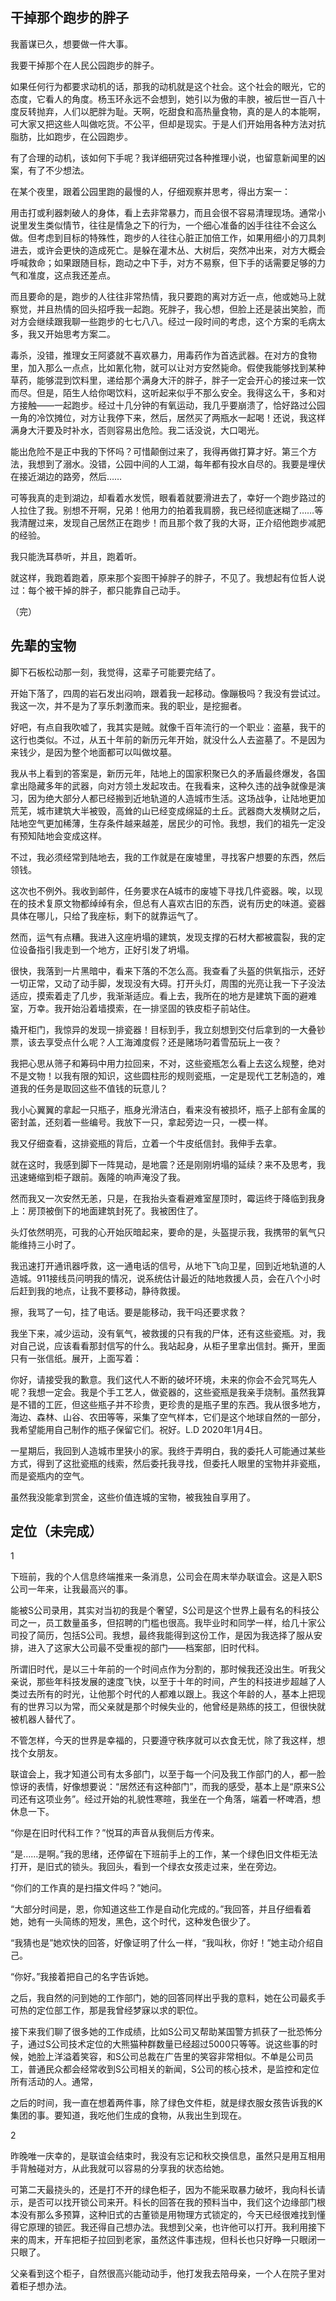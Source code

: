 
## 干掉那个跑步的胖子

我蓄谋已久，想要做一件大事。

我要干掉那个在人民公园跑步的胖子。

如果任何行为都要求动机的话，那我的动机就是这个社会。这个社会的眼光，它的态度，它看人的角度。杨玉环永远不会想到，她引以为傲的丰腴，被后世一百八十度反转抛弃，人们以肥胖为耻。天啊，吃甜食和高热量食物，真的是人的本能啊，可大家又把这些人叫做吃货。不公平，但却是现实。于是人们开始用各种方法对抗脂肪，比如跑步，在公园跑步。

有了合理的动机，该如何下手呢？我详细研究过各种推理小说，也留意新闻里的凶案，有了不少想法。

在某个夜里，跟着公园里跑的最慢的人，仔细观察并思考，得出方案一：

用击打或利器刺破人的身体，看上去非常暴力，而且会很不容易清理现场。通常小说里发生类似情节，往往是情急之下的行为，一个细心准备的凶手往往不会这么做。但考虑到目标的特殊性，跑步的人往往心脏正加倍工作，如果用细小的刀具刺进去，或许会更快的造成死亡。是躲在灌木丛、大树后，突然冲出来，对方大概会呼喊救命；如果跟随目标，跑动之中下手，对方不易察，但下手的话需要足够的力气和准度，这点我还差点。

而且要命的是，跑步的人往往非常热情，我只要跑的离对方近一点，他或她马上就察觉，并且热情的回头招呼我一起跑。死胖子，我心想，但脸上还是装出笑脸，而对方会继续跟我聊一些跑步的七七八八。经过一段时间的考虑，这个方案的毛病太多，我又开始思考方案二。

毒杀，没错，推理女王阿婆就不喜欢暴力，用毒药作为首选武器。在对方的食物里，加入那么一点点，比如氰化物，就可以让对方安然毙命。假使我能够找到某种草药，能够混到饮料里，递给那个满身大汗的胖子，胖子一定会开心的接过来一饮而尽。但是，陌生人给你喝饮料，这听起来似乎不那么安全。我得这么干，多和对方接触——一起跑步。经过十几分钟的有氧运动，我几乎要崩溃了，恰好路过公园一角的冷饮摊位，对方让我停下来，然后，居然买了两瓶水一起喝！还说，我这样满身大汗要及时补水，否则容易出危险。我二话没说，大口喝光。

能出危险不是正中我的下怀吗？可惜颠倒过来了，我得再做打算才好。第三个方法，我想到了溺水。没错，公园中间的人工湖，每年都有投水自尽的。我要是埋伏在接近湖边的路旁，然后……

可等我真的走到湖边，却看着水发慌，眼看着就要滑进去了，幸好一个跑步路过的人拉住了我。别想不开啊，兄弟！他用力的拍着我肩膀，我已经彻底迷糊了……等我清醒过来，发现自己居然正在跑步！而且那个救了我的大哥，正介绍他跑步减肥的经验。

我只能洗耳恭听，并且，跑着听。

就这样，我跑着跑着，原来那个妄图干掉胖子的胖子，不见了。我想起有位哲人说过：每个被干掉的胖子，都只能靠自己动手。

（完）

## 先辈的宝物

脚下石板松动那一刻，我觉得，这辈子可能要完结了。

开始下落了，四周的岩石发出闷响，跟着我一起移动。像蹦极吗？我没有尝试过。我这一次，并不是为了享乐刺激而来。我的职业，是挖掘者。

好吧，有点自我吹嘘了，我其实是贼。就像千百年流行的一个职业：盗墓，我干的这行也类似。不过，从五十年前的新历元年开始，就没什么人去盗墓了。不是因为来钱少，是因为整个地面都可以叫做坟墓。

我从书上看到的答案是，新历元年，陆地上的国家积聚已久的矛盾最终爆发，各国拿出隐藏多年的武器，向对方领土发起攻击。在我看来，这种久违的战争就像是演习，因为绝大部分人都已经搬到近地轨道的人造城市生活。这场战争，让陆地更加荒芜，城市建筑大半被毁，高耸的山已经变成绵延的土丘。武器商大发横财之后，陆地空气更加稀薄，生存条件越来越差，居民少的可怜。我想，我们的祖先一定没有预知陆地会变成这样。

不过，我必须经常到陆地去，我的工作就是在废墟里，寻找客户想要的东西，然后领钱。

这次也不例外。我收到邮件，任务要求在A城市的废墟下寻找几件瓷器。唉，以现在的技术复原文物都绰绰有余，但总有人喜欢古旧的东西，说有历史的味道。瓷器具体在哪儿，只给了我座标，剩下的就靠运气了。

然而，运气有点糟。我进入这座坍塌的建筑，发现支撑的石材大都被震裂，我的定位设备指引我走到一个地方，正好引发了坍塌。

很快，我落到一片黑暗中，看来下落的不怎么高。我查看了头盔的供氧指示，还好一切正常，又动了动手脚，发现没有大碍。打开头灯，周围的光亮让我一下子没法适应，摸索着走了几步，我渐渐适应。看上去，我所在的地方是建筑下面的避难室，万幸。我开始沿着墙摸索，在一排坚固的铁皮柜子前站住。

撬开柜门，我惊异的发现一排瓷器！目标到手，我立刻想到交付后拿到的一大叠钞票，该去享受点什么呢？人工海滩度假？还是赌场叼着雪茄玩上一夜？

我把心思从筛子和筹码中用力拉回来，不对，这些瓷瓶怎么看上去这么规整，绝对不是文物！以我有限的知识，这些圆柱形的规则瓷瓶，一定是现代工艺制造的，难道我的任务是取回这些不值钱的玩意儿？

我小心翼翼的拿起一只瓶子，瓶身光滑洁白，看来没有被损坏，瓶子上部有金属的密封盖，还刻着一些编号。我放下一只，拿起旁边一只，一模一样。

我又仔细查看，这排瓷瓶的背后，立着一个牛皮纸信封。我伸手去拿。

就在这时，我感到脚下一阵晃动，是地震？还是刚刚坍塌的延续？来不及思考，我迅速蜷缩到柜子跟前。轰隆的响声淹没了我。

然而我又一次安然无恙，只是，在我抬头查看避难室屋顶时，霉运终于降临到我身上：房顶被倒下的地面建筑封死了。我被困住了。

头灯依然明亮，可我的心开始灰暗起来，要命的是，头盔提示我，我携带的氧气只能维持三小时了。

我迅速打开通讯器呼救，这一通电话的信号，从地下飞向卫星，回到近地轨道的人造城。911接线员问明我的情况，说系统估计最近的陆地救援人员，会在八个小时后赶到我的地点，让我不要移动，静待救援。

擦，我骂了一句，挂了电话。要是能移动，我干吗还要求救？

我坐下来，减少运动，没有氧气，被救援的只有我的尸体，还有这些瓷瓶。对，我对自己说，应该看看那封信写的什么。我站起身，从柜子里拿出信封。撕开，里面只有一张信纸。展开，上面写着：

你好，请接受我的歉意。我们这代人不断的破坏环境，未来的你会不会咒骂先人呢？我想一定会。我是个手工艺人，做瓷器的，这些瓷瓶是我亲手烧制。虽然我算是不错的工匠，但这些瓶子并不珍贵，更珍贵的是瓶子里的东西。我从很多地方，海边、森林、山谷、农田等等，采集了空气样本，它们是这个地球自然的一部分，我希望能用自己制作的瓶子保留它们。祝好。L.D 2020年1月4日。

一星期后，我回到人造城市里狭小的家。我终于弄明白，我的委托人可能通过某些方式，得到了这批瓷瓶的线索，然后委托我寻找，但委托人眼里的宝物并非瓷瓶，而是瓷瓶内的空气。

虽然我没能拿到赏金，这些价值连城的宝物，被我独自享用了。


## 定位（未完成）

1

下班前，我的个人信息终端推来一条消息，公司会在周末举办联谊会。这是入职S公司一年来，让我最高兴的事。

能被S公司录用，其实对当初的我是个奢望，S公司是这个世界上最有名的科技公司之一，员工数量虽多，但招聘的门槛也很高。我毕业时和同学一样，给几十家公司投了简历，包括S公司。我想，最终我能得到这份工作，是因为我选择了服从安排，进入了这家大公司最不受重视的部门——档案部，旧时代科。

所谓旧时代，是以三十年前的一个时间点作为分割的，那时候我还没出生。听我父亲说，那些年科技发展的速度飞快，以至于十年的时间，产生的科技进步超越了人类过去所有的时光，让他那个时代的人都难以跟上。我这个年龄的人，基本上把现有的世界习以为常，而父亲就是那个时候失业的，他曾经是熟练的技工，但很快就被机器人替代了。

不管怎样，今天的世界是幸福的，只要遵守秩序就可以衣食无忧，除了我这样，想找个女朋友。

联谊会上，我才知道公司有太多部门，以至于每一个问及我工作部门的人，都一脸惊讶的表情，好像想要说：“居然还有这种部门”，而我的感受，基本上是“原来S公司还有这项业务”。经过开始的礼貌性寒暄，我坐在一个角落，端着一杯啤酒，想休息一下。

“你是在旧时代科工作？”悦耳的声音从我侧后方传来。

“是……是啊。”我的思绪，还停留在下班前手上的工作，某一个绿色旧文件柜无法打开，是旧式的锁头。我回头，看到一个绿衣女孩走过来，坐在旁边。

“你们的工作真的是扫描文件吗？”她问。

“大部分时间是，恩，你知道这些工作是自动化完成的。”我回答，并且仔细看着她，她有一头简练的短发，黑色，这个时代，这种发色很少了。

“我猜也是”她欢快的回答，好像证明了什么一样，“我叫秋，你好！”她主动介绍自己。

“你好。”我接着把自己的名字告诉她。

之后，我自然的问到她的工作部门，她的回答同样出乎我的意料，她在公司最炙手可热的定位部工作，那是我曾经梦寐以求的职位。

接下来我们聊了很多她的工作成绩，比如S公司又帮助某国警方抓获了一批恐怖分子，通过S公司技术定位的大熊猫种群数量已经超过5000只等等。说这些事的时候，她脸上洋溢着笑容，和S公司总裁在广告里的笑容非常相似。不单是公司员工，普通民众都会经常收到S公司相关的新闻，S公司的核心技术，是监控和定位所有活动的人。通常，

之后的时间，我一直在想着两件事，除了绿色文件柜，就是绿衣服女孩告诉我的K集团的事。要知道，我吃他们生成的食物，从我出生到现在。

2

昨晚唯一庆幸的，是联谊会结束时，我没有忘记和秋交换信息，虽然只是用互相用手背触碰对方，从此我就可以容易的分享我的状态给她。

可第二天最挠头的，还是打不开的绿色柜子，因为不能采取暴力破坏，我向科长请示，是否可以找开锁公司来开。科长的回答在我的预料当中，我们这个边缘部门根本没有那么多预算，这种旧式的古董锁是用物理方式锁定的，今天已经很难找到懂得它原理的锁匠。我还得自己想办法。我想到父亲，也许他可以打开。我利用接下来的周末，开车把柜子拉回到老家，虽然这件事违规，但科长也只好睁一只眼闭一只眼了。

父亲看到这个柜子，自然很高兴能动动手，他打发我去陪母亲，一个人在院子里对着柜子想办法。
